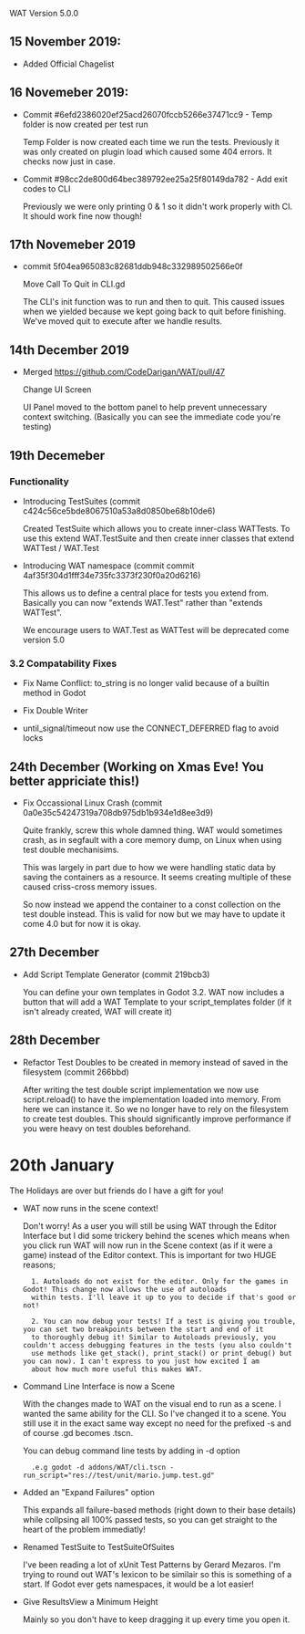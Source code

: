WAT Version 5.0.0

## 15 November 2019:
- Added Official Chagelist

## 16 Novemeber 2019:

- Commit #6efd2386020ef25acd26070fccb5266e37471cc9 - Temp folder is now created per test run

    Temp Folder is now created each time we run the tests. Previously it
    was only created on plugin load which caused some 404 errors. It checks
    now just in case.

- Commit #98cc2de800d64bec389792ee25a25f80149da782 - Add exit codes to CLI

    Previously we were only printing 0 & 1 so it didn't work properly with CI. It should
    work fine now though!

## 17th Novemeber 2019

- commit 5f04ea965083c82681ddb948c332989502566e0f

    Move Call To Quit in CLI.gd

    The CLI's init function was to run and then to quit. This caused issues
    when we yielded because we kept going back to quit before finishing. We've
    moved quit to execute after we handle results.
    
## 14th December 2019

- Merged https://github.com/CodeDarigan/WAT/pull/47
    
    Change UI Screen
    
    UI Panel moved to the bottom panel to help prevent unnecessary context switching.
    (Basically you can see the immediate code you're testing)

## 19th Decemeber

### Functionality

- Introducing TestSuites (commit c424c56ce5bde8067510a53a8d0850be68b10de6)

    Created TestSuite which allows you to create inner-class WATTests. To use this
    extend WAT.TestSuite and then create inner classes that extend WATTest / WAT.Test

- Introducing WAT namespace (commit commit 4af35f304d1fff34e735fc3373f230f0a20d6216)

    This allows us to define a central place for tests you
    extend from. Basically you can now "extends WAT.Test"
    rather than "extends WATTest".

    We encourage users to WAT.Test as WATTest will be deprecated
    come version 5.0

### 3.2 Compatability Fixes

- Fix Name Conflict: to_string is no longer valid because of a builtin method in Godot

- Fix Double Writer

- until_signal/timeout now use the CONNECT_DEFERRED flag to avoid locks

## 24th December (Working on Xmas Eve! You better appriciate this!)

- Fix Occassional Linux Crash (commit 0a0e35c54247319a708db975db1b934e1d8ee3d9)

    Quite frankly, screw this whole damned thing. WAT would sometimes crash, as
    in segfault with a core memory dump, on Linux when using test double mechanisims.

    This was largely in part due to how we were handling static data by saving the containers
    as a resource. It seems creating multiple of these caused criss-cross memory issues.

    So now instead we append the container to a const collection on the test double instead. This
    is valid for now but we may have to update it come 4.0 but for now it is okay.

## 27th December

- Add Script Template Generator (commit  219bcb3)

    You can define your own templates in Godot 3.2. WAT now includes a button that will add
    a WAT Template to your script_templates folder (if it isn't already created, WAT will
    create it)

## 28th December

- Refactor Test Doubles to be created in memory instead of saved in the filesystem (commit 266bbd)

    After writing the test double script implementation we now use script.reload() to
    have the implementation loaded into memory. From here we can instance it. So we
    no longer have to rely on the filesystem to create test doubles. This should
    significantly improve performance if you were heavy on test doubles beforehand.

# 20th January

The Holidays are over but friends do I have a gift for you!

- WAT now runs in the scene context!

    Don't worry! As a user you will still be using WAT through the Editor Interface but I did some trickery behind
    the scenes which means when you click run WAT will now run in the Scene context (as if it were a game) instead of
    the Editor context. This is important for two HUGE reasons;

        1. Autoloads do not exist for the editor. Only for the games in Godot! This change now allows the use of autoloads
        within tests. I'll leave it up to you to decide if that's good or not!

        2. You can now debug your tests! If a test is giving you trouble, you can set two breakpoints between the start and end of it
        to thoroughly debug it! Similar to Autoloads previously, you couldn't access debugging features in the tests (you also couldn't
        use methods like get_stack(), print_stack() or print_debug() but you can now). I can't express to you just how excited I am
        about how much more useful this makes WAT.

- Command Line Interface is now a Scene

    With the changes made to WAT on the visual end to run as a scene. I wanted the same ability for the CLI. So I've changed
    it to a scene. You still use it in the exact same way except no need for the prefixed -s and of course .gd becomes .tscn.

    You can debug command line tests by adding in -d option

        .e.g godot -d addons/WAT/cli.tscn -run_script="res://test/unit/mario.jump.test.gd"

- Added an "Expand Failures" option

    This expands all failure-based methods (right down to their base details) while collpsing all 100% passed tests, so you
    can get straight to the heart of the problem immediatly!

- Renamed TestSuite to TestSuiteOfSuites

    I've been reading a lot of xUnit Test Patterns by Gerard Mezaros. I'm trying to round out WAT's lexicon to be similair so
    this is something of a start. If Godot ever gets namespaces, it would be a lot easier!

- Give ResultsView a Minimum Height

    Mainly so you don't have to keep dragging it up every time you open it.